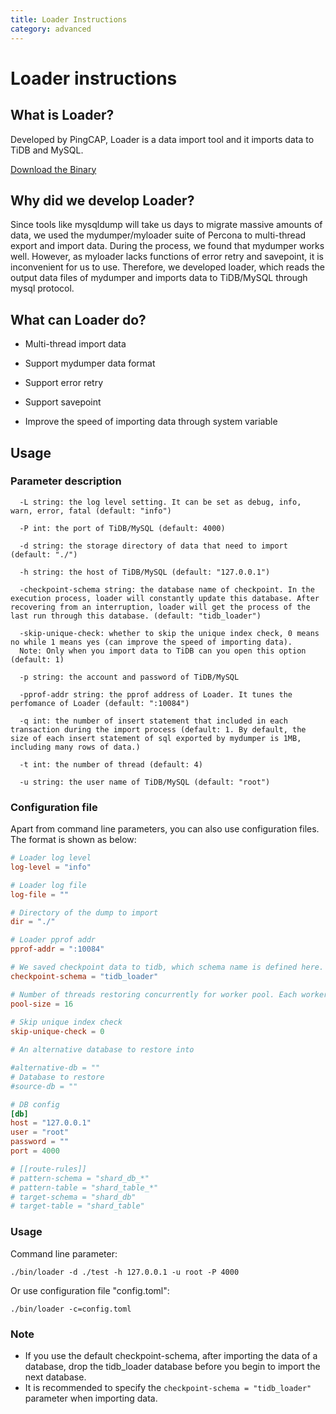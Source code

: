 ```yaml
---
title: Loader Instructions
category: advanced
---
```


# Loader instructions

## What is Loader?

Developed by PingCAP, Loader is a data import tool and it imports data to TiDB and MySQL.

[Download the Binary](http://download.pingcap.org/tidb-enterprise-tools-latest-linux-amd64.tar.gz)

## Why did we develop Loader?

Since tools like mysqldump will take us days to migrate massive amounts of data, we used the mydumper/myloader suite of Percona to multi-thread export and import data. During the process, we found that mydumper works well. However, as myloader lacks functions of error retry and savepoint, it is inconvenient for us to use. Therefore, we developed loader, which reads the output data files of mydumper and imports data to TiDB/MySQL through mysql protocol.

## What can Loader do?

+ Multi-thread import data

+ Support mydumper data format

+ Support error retry

+ Support savepoint

+ Improve the speed of importing data through system variable

## Usage

### Parameter description
```
  -L string: the log level setting. It can be set as debug, info, warn, error, fatal (default: "info")
  
  -P int: the port of TiDB/MySQL (default: 4000)
  
  -d string: the storage directory of data that need to import (default: "./")
  
  -h string: the host of TiDB/MySQL (default: "127.0.0.1")
  
  -checkpoint-schema string: the database name of checkpoint. In the execution process, loader will constantly update this database. After recovering from an interruption, loader will get the process of the last run through this database. (default: "tidb_loader")
  
  -skip-unique-check: whether to skip the unique index check, 0 means no while 1 means yes (can improve the speed of importing data).
  Note: Only when you import data to TiDB can you open this option (default: 1)
  
  -p string: the account and password of TiDB/MySQL
  
  -pprof-addr string: the pprof address of Loader. It tunes the perfomance of Loader (default: ":10084")
  
  -q int: the number of insert statement that included in each transaction during the import process (default: 1. By default, the size of each insert statement of sql exported by mydumper is 1MB, including many rows of data.)
  
  -t int: the number of thread (default: 4)
  
  -u string: the user name of TiDB/MySQL (default: "root")
```

### Configuration file

Apart from command line parameters, you can also use configuration files. The format is shown as below:

```toml
# Loader log level
log-level = "info"

# Loader log file
log-file = ""

# Directory of the dump to import
dir = "./"

# Loader pprof addr
pprof-addr = ":10084"

# We saved checkpoint data to tidb, which schema name is defined here.
checkpoint-schema = "tidb_loader"

# Number of threads restoring concurrently for worker pool. Each worker restore one file at a time, increase this as TiKV nodes increase
pool-size = 16
 
# Skip unique index check
skip-unique-check = 0

# An alternative database to restore into

#alternative-db = ""
# Database to restore
#source-db = ""

# DB config
[db]
host = "127.0.0.1"
user = "root"
password = ""
port = 4000

# [[route-rules]]
# pattern-schema = "shard_db_*"
# pattern-table = "shard_table_*"
# target-schema = "shard_db"
# target-table = "shard_table"

```

### Usage

Command line parameter:

    ./bin/loader -d ./test -h 127.0.0.1 -u root -P 4000

Or use configuration file "config.toml":

    ./bin/loader -c=config.toml
    
### Note

+ If you use the default checkpoint-schema, after importing the data of a database, drop the tidb_loader database before you begin to import the next database. 
+ It is recommended to specify the `checkpoint-schema = "tidb_loader"` parameter when importing data.
